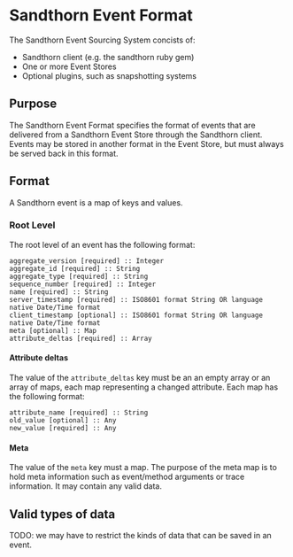 # Sandthorn Event Format

The Sandthorn Event Sourcing System concists of:

  - Sandthorn client (e.g. the sandthorn ruby gem)
  - One or more Event Stores
  - Optional plugins, such as snapshotting systems

## Purpose

The Sandthorn Event Format specifies the format of events that are delivered from a Sandthorn Event Store through the Sandthorn client.
Events may be stored in another format in the Event Store, but must always be served back in this format.

## Format

A Sandthorn event is a map of keys and values. 

### Root Level

The root level of an event has the following format:

    aggregate_version [required] :: Integer
    aggregate_id [required] :: String
    aggregate_type [required] :: String
    sequence_number [required] :: Integer
    name [required] :: String
    server_timestamp [required] :: ISO8601 format String OR language native Date/Time format
    client_timestamp [optional] :: ISO8601 format String OR language native Date/Time format
    meta [optional] :: Map
    attribute_deltas [required] :: Array

#### Attribute deltas

The value of the `attribute_deltas` key must be an an empty array or an array of maps, each map representing a changed attribute. Each map has the following format:

    attribute_name [required] :: String
    old_value [optional] :: Any
    new_value [required] :: Any

#### Meta

The value of the `meta` key must a map. The purpose of the meta map is to hold meta information such as event/method arguments or trace information. It may contain any valid data.

## Valid types of data

TODO: we may have to restrict the kinds of data that can be saved in an event.
